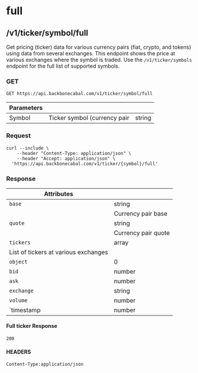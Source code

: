 # full

## /v1/ticker/symbol/full

Get pricing (ticker) data for various currency pairs (fiat, crypto, and tokens) using data from several exchanges. This endpoint shows the price at various exchanges where the symbol is traded. Use the `/v1/ticker/symbols` endpoint for the full list of supported symbols.

### GET

`GET https://api.backbonecabal.com/v1/ticker/symbol/full`

| Parameters |                              |        |
| ---------- | ---------------------------- | ------ |
| Symbol     | Ticker symbol (currency pair | string |

### Request

```
curl --include \
    --header "Content-Type: application/json" \
    --header "Accept: application/json" \
  'https://api.backbonecabal.com/v1/ticker/{symbol}/full'
```

### Response

| Attributes                           |                     |
| ------------------------------------ | ------------------- |
| `base`                               | string              |
|                                      | Currency pair base  |
| `quote`                              | string              |
|                                      | Currency pair quote |
| `tickers`                            | array               |
| List of tickers at various exchanges |                     |
| `object`                             | 0                   |
| `bid`                                | number              |
| `ask`                                | number              |
| `exchange`                           | string              |
| `volume`                             | number              |
| `timestamp | number                  |

#### Full ticker Response

`200`

#### HEADERS

`Content-Type:application/json`
